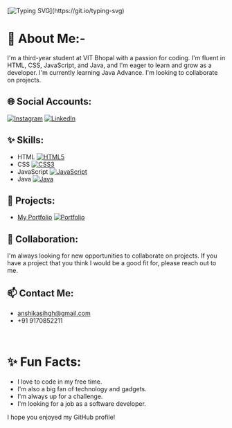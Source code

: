 [![Typing SVG](https://readme-typing-svg.demolab.com?font=Lora&pause=1000&width=435&lines=Hey....sup?👋,I'm..Anshika!)](https://git.io/typing-svg)


# 💫 About Me:- 
I'm a third-year student at VIT Bhopal with a passion for coding. I'm fluent in HTML, CSS, JavaScript, and Java, and I'm eager to learn and grow as a developer. I'm currently learning Java Advance. I'm looking to collaborate on projects.

## 🌐 Social Accounts:
[![Instagram](https://img.shields.io/badge/Instagram-%23E4405F.svg?logo=Instagram&logoColor=white)](https://www.instagram.com/aaaaanshikkkkkaa/) [![LinkedIn](https://img.shields.io/badge/LinkedIn-%230077B5.svg?logo=linkedin&logoColor=white)](https://www.linkedin.com/in/anshika-singh-kaush911/)

## ✨ Skills:
* HTML
[![HTML5](https://img.shields.io/badge/HTML5-E34F2C.svg?style=flat-square&logo=HTML5)](https://html5.org/)
* CSS
[![CSS3](https://img.shields.io/badge/CSS3-1572B6.svg?style=flat-square&logo=CSS3)](https://www.w3schools.com/css/)
* JavaScript
[![JavaScript](https://img.shields.io/badge/JavaScript-F7DF1E.svg?style=flat-square&logo=JavaScript)](https://developer.mozilla.org/en-US/docs/Web/JavaScript)
* Java
[![Java](https://img.shields.io/badge/Java-ED8B00.svg?style=flat-square&logo=Java)](https://www.java.com/en/)

## 🔗 Projects:
* [My Portfolio](https://github.com/anshika119)
[![Portfolio](https://img.shields.io/badge/Portfolio-000?style=flat-square)](https://anshikasingh.github.io/)

## 🤝 Collaboration:
I'm always looking for new opportunities to collaborate on projects. If you have a project that you think I would be a good fit for, please reach out to me.

## 📫 Contact Me:
* anshikasihgh@gmail.com
* +91 9170852211

<br>

# ✨ Fun Facts:
* I love to code in my free time.
* I'm also a big fan of technology and gadgets.
* I'm always up for a challenge.
* I'm looking for a job as a software developer.

I hope you enjoyed my GitHub profile!
